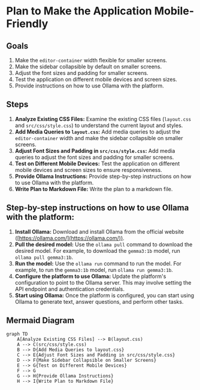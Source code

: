 # Plan to Make the Application Mobile-Friendly

## Goals

1.  Make the `editor-container` width flexible for smaller screens.
2.  Make the sidebar collapsible by default on smaller screens.
3.  Adjust the font sizes and padding for smaller screens.
4.  Test the application on different mobile devices and screen sizes.
5.  Provide instructions on how to use Ollama with the platform.

## Steps

1.  **Analyze Existing CSS Files:** Examine the existing CSS files (`layout.css` and `src/css/style.css`) to understand the current layout and styles.
2.  **Add Media Queries to `layout.css`:** Add media queries to adjust the `editor-container` width and make the sidebar collapsible on smaller screens.
3.  **Adjust Font Sizes and Padding in `src/css/style.css`:** Add media queries to adjust the font sizes and padding for smaller screens.
4.  **Test on Different Mobile Devices:** Test the application on different mobile devices and screen sizes to ensure responsiveness.
5.  **Provide Ollama Instructions:** Provide step-by-step instructions on how to use Ollama with the platform.
6.  **Write Plan to Markdown File:** Write the plan to a markdown file.

## Step-by-step instructions on how to use Ollama with the platform:

1.  **Install Ollama:** Download and install Ollama from the official website ([https://ollama.com/](https://ollama.com/)).
2.  **Pull the desired model:** Use the `ollama pull` command to download the desired model. For example, to download the `gemma3:1b` model, run `ollama pull gemma3:1b`.
3.  **Run the model:** Use the `ollama run` command to run the model. For example, to run the `gemma3:1b` model, run `ollama run gemma3:1b`.
4.  **Configure the platform to use Ollama:** Update the platform's configuration to point to the Ollama server. This may involve setting the API endpoint and authentication credentials.
5.  **Start using Ollama:** Once the platform is configured, you can start using Ollama to generate text, answer questions, and perform other tasks.

## Mermaid Diagram

```mermaid
graph TD
    A[Analyze Existing CSS Files] --> B(layout.css)
    A --> C(src/css/style.css)
    B --> D{Add Media Queries to layout.css}
    C --> E{Adjust Font Sizes and Padding in src/css/style.css}
    D --> F{Make Sidebar Collapsible on Smaller Screens}
    E --> G{Test on Different Mobile Devices}
    F --> G
    G --> H{Provide Ollama Instructions}
    H --> I{Write Plan to Markdown File}
